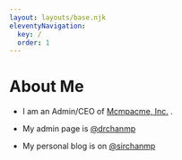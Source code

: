 ```yaml
---
layout: layouts/base.njk
eleventyNavigation:
  key: /
  order: 1
---
```

# About Me

*   I am an Admin/CEO of [Mcmpacme, Inc.](https://sirchanmp.github.io/) .
    
*   My admin page is [@drchanmp](https://drchanmp.github.io/)
    
*   My personal blog is on [@sirchanmp](https://sirchanmp.vivaldi.net/)